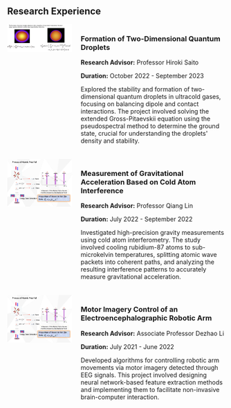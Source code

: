 <section id="research-experience">
  <h2>Research Experience</h2>

  <div class="research-item" style="display: flex; align-items: flex-start; margin-bottom: 20px;">
    <img src="/assets/img/quantum_droplets.png" alt="Research Image 1" style="width: 150px; height: auto; margin-right: 20px;">
    <div>
      <h3>Formation of Two-Dimensional Quantum Droplets</h3>
      <p><strong>Research Advisor:</strong> Professor Hiroki Saito</p>
      <p><strong>Duration:</strong> October 2022 - September 2023</p>
      <p>Explored the stability and formation of two-dimensional quantum droplets in ultracold gases, focusing on balancing dipole and contact interactions. The project involved solving the extended Gross-Pitaevskii equation using the pseudospectral method to determine the ground state, crucial for understanding the droplets' density and stability.</p>
    </div>
  </div>

  <div class="research-item" style="display: flex; align-items: flex-start; margin-bottom: 20px;">
    <img src="/assets/img/Atomic.png" alt="Research Image 2" style="width: 150px; height: auto; margin-right: 20px;">
    <div>
      <h3>Measurement of Gravitational Acceleration Based on Cold Atom Interference</h3>
      <p><strong>Research Advisor:</strong> Professor Qiang Lin</p>
      <p><strong>Duration:</strong> July 2022 - September 2022</p>
      <p>Investigated high-precision gravity measurements using cold atom interferometry. The study involved cooling rubidium-87 atoms to sub-microkelvin temperatures, splitting atomic wave packets into coherent paths, and analyzing the resulting interference patterns to accurately measure gravitational acceleration.</p>
    </div>
  </div>

  <div class="research-item" style="display: flex; align-items: flex-start;">
    <img src="/assets/img/Process of Atomic Free Fall.png" alt="Research Image 3" style="width: 150px; height: auto; margin-right: 20px;">
    <div>
      <h3>Motor Imagery Control of an Electroencephalographic Robotic Arm</h3>
      <p><strong>Research Advisor:</strong> Associate Professor Dezhao Li</p>
      <p><strong>Duration:</strong> July 2021 - June 2022</p>
      <p>Developed algorithms for controlling robotic arm movements via motor imagery detected through EEG signals. This project involved designing neural network-based feature extraction methods and implementing them to facilitate non-invasive brain-computer interaction.</p>
    </div>
  </div>
</section>
